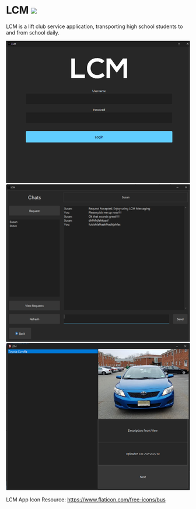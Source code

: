 # LCM <img src="./Resources/Branding/LCM.ico" width="20">

LCM is a lift club service application, transporting high school students to and from school daily.


![Login](Resources/Screenshots/Login.png "Login")
![Messaging](Resources/Screenshots/Messaging.png "Messaging")
![Viewing Vehicles](Resources/Screenshots//ViewVehicles.png "Viewing Vehicles")


LCM App Icon Resource: https://www.flaticon.com/free-icons/bus